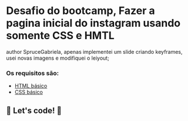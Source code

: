 # Desafio do bootcamp, Fazer a pagina inicial do instagram usando somente CSS e HMTL

author SpruceGabriela, apenas implementei um slide criando keyframes, usei novas imagens e modifiquei o leiyout;
### Os requisitos são:

* [HTML básico](https://www.w3schools.com/html/)
* [CSS básico](https://developer.mozilla.org/pt-BR/docs/Web/CSS)

## 🚀 Let's code! 🚀
